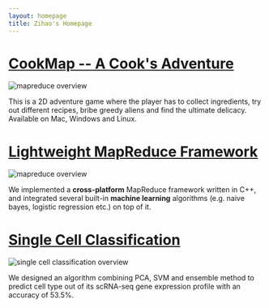 ```yaml
---
layout: homepage
title: Zihao's Homepage
---
```


# [CookMap -- A Cook's Adventure](p/cookmap)

![mapreduce overview](../assets/images/cookmap_cover.png)

This is a 2D adventure game where the player has to collect ingredients, try out different recipes, bribe greedy aliens and find the ultimate delicacy. Available on Mac, Windows and Linux.

# [Lightweight MapReduce Framework](p/mapreduce)

![mapreduce overview](../assets/images/mr1.png)

We implemented a **cross-platform** MapReduce framework written in C++, and integrated several built-in **machine learning** algorithms (e.g. naive bayes, logistic regression etc.) on top of it.

# [Single Cell Classification](p/singlecell)

![single cell classification overview](../assets/images/sc_intro.png)

We designed an algorithm combining PCA, SVM and ensemble method to predict cell type out of its scRNA-seq gene expression profile with an accuracy of 53.5%.
